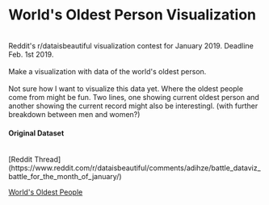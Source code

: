 # World's Oldest Person Visualization
<br/>
Reddit's r/dataisbeautiful visualization contest for January 2019. Deadline Feb. 1st 2019.<br/>
<br/>
Make a visualization with data of the world's oldest person.<br/>
<br/>
Not sure how I want to visualize this data yet. Where the oldest people come from might be fun. Two lines, one showing current oldest person and another showing the current record might also be interestingl. (with further breakdown between men and women?)
<br/>

#### Original Dataset

<br/>
[Reddit Thread](https://www.reddit.com/r/dataisbeautiful/comments/adihze/battle_dataviz_battle_for_the_month_of_january/)
<br/>

[World's Oldest People](http://www.grg.org/Adams/C.HTM)

